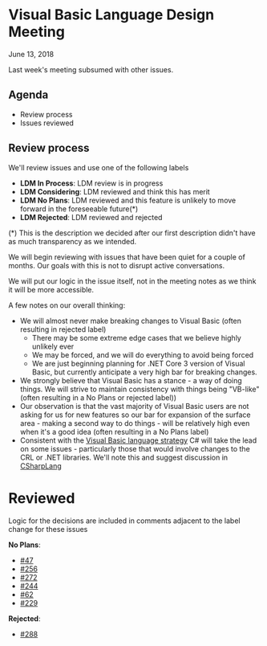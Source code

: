 # Visual Basic Language Design Meeting

June 13, 2018

Last week's meeting subsumed with other issues.

## Agenda

* Review process
* Issues reviewed

## Review process

We'll review issues and use one of the following labels

* **LDM In Process**: LDM review is in progress
* **LDM Considering**: LDM reviewed and think this has merit
* **LDM No Plans**: LDM reviewed and this feature is unlikely to move forward in the foreseeable future(*)
* **LDM Rejected**: LDM reviewed and rejected

(*) This is the description we decided after our first description didn't have as much transparency as we intended.

We will begin reviewing with issues that have been quiet for a couple of months. Our goals with this  is not to disrupt active conversations.

We will put our logic in the issue itself, not in the meeting notes as we think it will be more accessible.

A few notes on our overall thinking:

* We will almost never make breaking changes to Visual Basic (often resulting in rejected label)
  * There may be some extreme edge cases that we believe highly unlikely ever
  * We may be forced, and we will do everything to avoid being forced
  * We are just beginning planning for .NET Core 3 version of Visual Basic, but currently anticipate a very high bar for breaking changes.
* We strongly believe that Visual Basic has a stance - a way of doing things. We will strive to maintain consistency with things being "VB-like" (often resulting in a No Plans or rejected label))
* Our observation is that the vast majority of Visual Basic users are not asking for us for new features so our bar for expansion of the surface area - making a second way to do things - will be relatively high even when it's a good idea (often resulting in a No Plans label)
* Consistent with the [Visual Basic language strategy](https://blogs.msdn.microsoft.com/dotnet/2017/02/01/the-net-language-strategy/) C# will take the lead on some issues - particularly those that would involve changes to the CRL or .NET libraries. We'll note this and suggest discussion in [CSharpLang](https://github.com/dotnet/csharplang)

# Reviewed

Logic for the decisions are included in comments adjacent to the label change for these issues

**No Plans**:
* [#47](https://github.com/dotnet/vblang/issues/47)
* [#256](https://github.com/dotnet/vblang/issues/256)
* [#272](https://github.com/dotnet/vblang/issues/272)
* [#244](https://github.com/dotnet/vblang/issues/244)
* [#62](https://github.com/dotnet/vblang/issues/62)
* [#229](https://github.com/dotnet/vblang/issues/229)

**Rejected**:
* [#288](https://github.com/dotnet/vblang/issues/288) 

